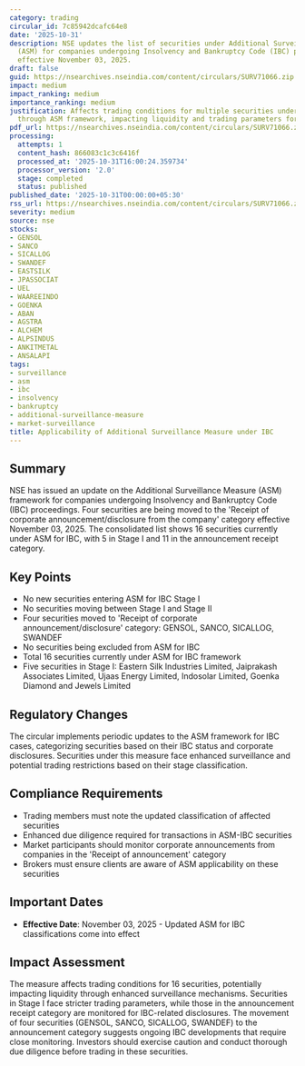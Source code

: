 ```yaml
---
category: trading
circular_id: 7c85942dcafc64e8
date: '2025-10-31'
description: NSE updates the list of securities under Additional Surveillance Measure
  (ASM) for companies undergoing Insolvency and Bankruptcy Code (IBC) proceedings,
  effective November 03, 2025.
draft: false
guid: https://nsearchives.nseindia.com/content/circulars/SURV71066.zip
impact: medium
impact_ranking: medium
importance_ranking: medium
justification: Affects trading conditions for multiple securities under IBC proceedings
  through ASM framework, impacting liquidity and trading parameters for affected stocks.
pdf_url: https://nsearchives.nseindia.com/content/circulars/SURV71066.zip
processing:
  attempts: 1
  content_hash: 866083c1c3c6416f
  processed_at: '2025-10-31T16:00:24.359734'
  processor_version: '2.0'
  stage: completed
  status: published
published_date: '2025-10-31T00:00:00+05:30'
rss_url: https://nsearchives.nseindia.com/content/circulars/SURV71066.zip
severity: medium
source: nse
stocks:
- GENSOL
- SANCO
- SICALLOG
- SWANDEF
- EASTSILK
- JPASSOCIAT
- UEL
- WAAREEINDO
- GOENKA
- ABAN
- AGSTRA
- ALCHEM
- ALPSINDUS
- ANKITMETAL
- ANSALAPI
tags:
- surveillance
- asm
- ibc
- insolvency
- bankruptcy
- additional-surveillance-measure
- market-surveillance
title: Applicability of Additional Surveillance Measure under IBC
---
```


## Summary

NSE has issued an update on the Additional Surveillance Measure (ASM) framework for companies undergoing Insolvency and Bankruptcy Code (IBC) proceedings. Four securities are being moved to the 'Receipt of corporate announcement/disclosure from the company' category effective November 03, 2025. The consolidated list shows 16 securities currently under ASM for IBC, with 5 in Stage I and 11 in the announcement receipt category.

## Key Points

- No new securities entering ASM for IBC Stage I
- No securities moving between Stage I and Stage II
- Four securities moved to 'Receipt of corporate announcement/disclosure' category: GENSOL, SANCO, SICALLOG, SWANDEF
- No securities being excluded from ASM for IBC
- Total 16 securities currently under ASM for IBC framework
- Five securities in Stage I: Eastern Silk Industries Limited, Jaiprakash Associates Limited, Ujaas Energy Limited, Indosolar Limited, Goenka Diamond and Jewels Limited

## Regulatory Changes

The circular implements periodic updates to the ASM framework for IBC cases, categorizing securities based on their IBC status and corporate disclosures. Securities under this measure face enhanced surveillance and potential trading restrictions based on their stage classification.

## Compliance Requirements

- Trading members must note the updated classification of affected securities
- Enhanced due diligence required for transactions in ASM-IBC securities
- Market participants should monitor corporate announcements from companies in the 'Receipt of announcement' category
- Brokers must ensure clients are aware of ASM applicability on these securities

## Important Dates

- **Effective Date**: November 03, 2025 - Updated ASM for IBC classifications come into effect

## Impact Assessment

The measure affects trading conditions for 16 securities, potentially impacting liquidity through enhanced surveillance mechanisms. Securities in Stage I face stricter trading parameters, while those in the announcement receipt category are monitored for IBC-related disclosures. The movement of four securities (GENSOL, SANCO, SICALLOG, SWANDEF) to the announcement category suggests ongoing IBC developments that require close monitoring. Investors should exercise caution and conduct thorough due diligence before trading in these securities.